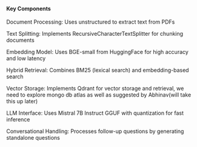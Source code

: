 #### Key Components

Document Processing: Uses unstructured to extract text from PDFs

Text Splitting: Implements RecursiveCharacterTextSplitter for chunking documents

Embedding Model: Uses BGE-small from HuggingFace for high accuracy and low latency

Hybrid Retrieval: Combines BM25 (lexical search) and embedding-based search

Vector Storage: Implements Qdrant for vector storage and retrieval, we need to explore mongo db atlas as well as suggested by Abhinav(will take this up later)

LLM Interface: Uses Mistral 7B Instruct GGUF with quantization for fast inference

Conversational Handling: Processes follow-up questions by generating standalone questions
